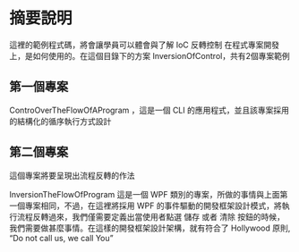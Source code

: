 # 摘要說明

這裡的範例程式碼，將會讓學員可以體會與了解 IoC 反轉控制 在程式專案開發上，是如何使用的。在這個目錄下的方案 InversionOfControl，共有2個專案範例 

## 第一個專案

ControOverTheFlowOfAProgram ，這是一個 CLI 的應用程式，並且該專案採用的結構化的循序執行方式設計

## 第二個專案

這個專案將要呈現出流程反轉的作法

InversionTheFlowOfProgram 這是一個 WPF 類別的專案，所做的事情與上面第一個專案相同，不過，在這裡將採用 WPF 的事件驅動的開發框架設計模式，將執行流程反轉過來，我們僅需要定義出當使用者點選 儲存 或者 清除 按鈕的時候，我們需要做甚麼事情。在這樣的開發框架設計架構，就有符合了 Hollywood 原則, “Do not call us, we call You”
